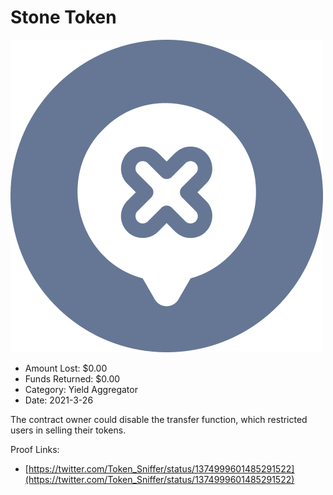 # Stone Token
![Stone Token](/rektimages/Stone-Token.png)
- Amount Lost: $0.00
- Funds Returned: $0.00
- Category: Yield Aggregator
- Date: 2021-3-26

The contract owner could disable the transfer function, which restricted users in selling their tokens.


Proof Links:
- [https://twitter.com/Token_Sniffer/status/1374999601485291522](https://twitter.com/Token_Sniffer/status/1374999601485291522)


